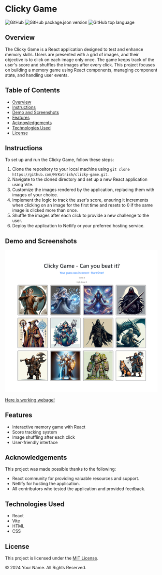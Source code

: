 # Clicky Game

![GitHub](https://img.shields.io/github/license/MrKatrish/clicky-game)
![GitHub package.json version](https://img.shields.io/github/package-json/v/MrKatrish/clicky-game)
![GitHub top language](https://img.shields.io/github/languages/top/MrKatrish/clicky-game)

## Overview

The Clicky Game is a React application designed to test and enhance memory skills. Users are presented with a grid of images, and their objective is to click on each image only once. The game keeps track of the user's score and shuffles the images after every click. This project focuses on building a memory game using React components, managing component state, and handling user events.

## Table of Contents

- [Overview](#overview)
- [Instructions](#instructions)
- [Demo and Screenshots](#demo-and-screenshots)
- [Features](#features)
- [Acknowledgements](#acknowledgements)
- [Technologies Used](#technologies-used)
- [License](#license)

## Instructions

To set up and run the Clicky Game, follow these steps:

1. Clone the repository to your local machine using `git clone https://github.com/MrKatrish/clicky-game.git`.
2. Navigate to the cloned directory and set up a new React application using Vite.
3. Customize the images rendered by the application, replacing them with images of your choice.
4. Implement the logic to track the user's score, ensuring it increments when clicking on an image for the first time and resets to 0 if the same image is clicked more than once.
5. Shuffle the images after each click to provide a new challenge to the user.
6. Deploy the application to Netlify or your preferred hosting service.

## Demo and Screenshots

![WebScreenshot](src/images/webscreenshot.png)

[Here is working webage!](https://my-clicky-game.netlify.app/)

## Features

- Interactive memory game with React
- Score tracking system
- Image shuffling after each click
- User-friendly interface

## Acknowledgements

This project was made possible thanks to the following:

- React community for providing valuable resources and support.
- Netlify for hosting the application.
- All contributors who tested the application and provided feedback.

## Technologies Used

- React
- Vite
- HTML
- CSS

## License

This project is licensed under the [MIT License](LICENSE).

© 2024 Your Name. All Rights Reserved.
